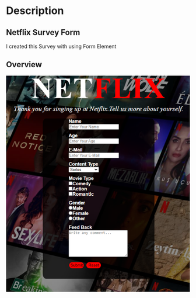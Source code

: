 # Description

## Netflix Survey Form

I created this Survey with using Form Element

## Overview

![Overview](image.png)
